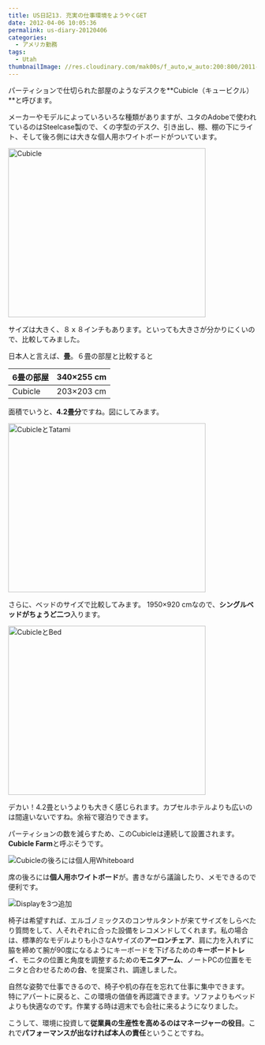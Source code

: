 ```yaml
---
title: US日記13. 充実の仕事環境をようやくGET
date: 2012-04-06 10:05:36
permalink: us-diary-20120406
categories:
  - アメリカ勤務
tags:
  - Utah
thumbnailImage: //res.cloudinary.com/mak00s/f_auto,w_auto:200:800/2011-09-20-Cubicle-from-Top.jpg
---
```

パーティションで仕切られた部屋のようなデスクを**Cubicle（キュービクル）**と呼びます。

メーカーやモデルによっていろいろな種類がありますが、ユタのAdobeで使われているのはSteelcase製ので、くの字型のデスク、引き出し、棚、棚の下にライト、そして後ろ側には大きな個人用ホワイトボードがついています。
<!-- more -->

<img src="//res.cloudinary.com/mak00s/2012-cubicle_i7jizf.png" alt="Cubicle" width="400" height="343" />

サイズは大きく、８ｘ８インチもあります。といっても大きさが分かりにくいので、比較してみました。

日本人と言えば、**畳**。６畳の部屋と比較すると

6畳の部屋 | 340×255 cm
--------|-----------
Cubicle | 203×203 cm

面積でいうと、**4.2畳分**ですね。図にしてみます。

<img src="//res.cloudinary.com/mak00s/2012-cubicle-tatami_p9ctqz.png" alt="CubicleとTatami" width="400" height="343" />

さらに、ベッドのサイズで比較してみます。
1950×920 cmなので、**シングルベッドがちょうど二つ**入ります。

<img src="//res.cloudinary.com/mak00s/2012-cubicle-bed_ldtr5e.png" alt="CubicleとBed" width="400" height="343" />

デカい！4.2畳というよりも大きく感じられます。カプセルホテルよりも広いのは間違いないですね。余裕で寝泊りできます。

パーティションの数を減らすため、このCubicleは連続して設置されます。**Cubicle Farm**と呼ぶそうです。

<img src="https://res.cloudinary.com/mak00s/f_auto,w_auto:200:800/2012-03-27-Cubicle-Entrance.jpg" sizes="100vw" alt="Cubicleの後ろには個人用Whiteboard" />

席の後ろには**個人用ホワイトボード**が。書きながら議論したり、メモできるので便利です。

<img src="//res.cloudinary.com/mak00s/f_auto,w_auto:200:800/2012-04-17-Cubicle_jcmcam.jpg" sizes="100vw" alt="Displayを3つ追加" />

椅子は希望すれば、エルゴノミックスのコンサルタントが来てサイズをしらべたり質問をして、人それぞれに合った設備をレコメンドしてくれます。私の場合は、標準的なモデルよりも小さなAサイズの**アーロンチェア**、肩に力を入れずに脇を締めて腕が90度になるようにキーボードを下げるための**キーボードトレイ**、モニタの位置と角度を調整するための**モニタアーム**、ノートPCの位置をモニタと合わせるための**台**、を提案され、調達しました。

自然な姿勢で仕事できるので、椅子や机の存在を忘れて仕事に集中できます。 特にアパートに戻ると、この環境の価値を再認識できます。ソファよりもベッドよりも快適なのです。作業する時は週末でも会社に来るようになりました。

こうして、環境に投資して**従業員の生産性を高めるのはマネージャーの役目**。これで**パフォーマンスが出なければ本人の責任**ということですね。